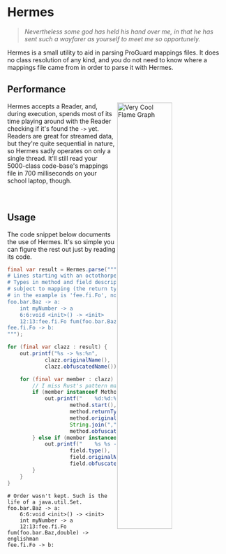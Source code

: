 # Hermes

> *Nevertheless some god has held his hand over me, in that he has  
> sent such a wayfarer as yourself to meet me so opportunely.*

Hermes is a small utility to aid in parsing ProGuard mappings files. It
does no class resolution of any kind, and you do not need to know
where a  mappings file came from in order to parse it with Hermes.


## Performance

[<img align="right" alt="Very Cool Flame Graph" src="https://i.postimg.cc/9FFvbzz7/image.png" width="50%"/>](https://postimg.cc/6Tgj5WrW)

Hermes accepts a Reader, and, during execution, spends most of its
time playing around with the Reader checking if it's found the ` -> `
yet. Readers are great for streamed data, but they're quite sequential
in nature, so Hermes sadly operates on only a single thread. It'll still
read your 5000-class code-base's mappings file in 700 milliseconds
on your school laptop, though.
<br/><br/><br/>
## Usage
The code snippet below documents the use of Hermes. It's so simple you can figure the rest out just by reading its code.
```java
final var result = Hermes.parse("""
# Lines starting with an octothorpe are ignored.
# Types in method and field descriptors are not
# subject to mapping (the return type for fum()
# in the example is 'fee.fi.Fo', not 'b'.)
foo.bar.Baz -> a:
    int myNumber -> a
    6:6:void <init>() -> <init>
    12:13:fee.fi.Fo fum(foo.bar.Baz,double) -> englishman
fee.fi.Fo -> b:
""");

for (final var clazz : result) {
    out.printf("%s -> %s:%n",
            clazz.originalName(),
            clazz.obfuscatedName());

    for (final var member : clazz) {
        // I miss Rust's pattern matching
        if (member instanceof MethodMapping method) {
            out.printf("    %d:%d:%s %s(%s) -> %s%n",
                    method.start(), method.end(),
                    method.returnType(),
                    method.originalName(),
                    String.join(",", method.parameters()),
                    method.obfuscatedName());
        } else if (member instanceof FieldMapping field) {
            out.printf("    %s %s -> %s%n",
                    field.type(),
                    field.originalName(),
                    field.obfuscatedName());
        }
    }
}
```
```shell
# Order wasn't kept. Such is the life of a java.util.Set.
foo.bar.Baz -> a:
    6:6:void <init>() -> <init>
    int myNumber -> a
    12:13:fee.fi.Fo fum(foo.bar.Baz,double) -> englishman
fee.fi.Fo -> b:
```
